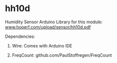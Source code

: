 # hh10d
Humidity Sensor Arduino Library for this module:
www.hoperf.com/upload/sensor/hh10d.pdf

Dependencies:

1. Wire: Comes with Arduino IDE

2. FreqCount: github.com/PaulStoffregen/FreqCount
